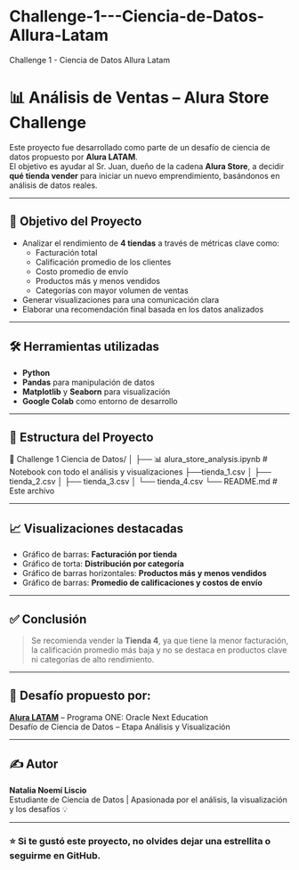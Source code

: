 # Challenge-1---Ciencia-de-Datos-Allura-Latam
Challenge 1 - Ciencia de Datos Allura Latam


# 📊 Análisis de Ventas – Alura Store Challenge

Este proyecto fue desarrollado como parte de un desafío de ciencia de datos propuesto por **Alura LATAM**.  
El objetivo es ayudar al Sr. Juan, dueño de la cadena **Alura Store**, a decidir **qué tienda vender** para iniciar un nuevo emprendimiento, basándonos en análisis de datos reales.

---

## 🚀 Objetivo del Proyecto

- Analizar el rendimiento de **4 tiendas** a través de métricas clave como:
  - Facturación total
  - Calificación promedio de los clientes
  - Costo promedio de envío
  - Productos más y menos vendidos
  - Categorías con mayor volumen de ventas
- Generar visualizaciones para una comunicación clara
- Elaborar una recomendación final basada en los datos analizados

---

## 🛠️ Herramientas utilizadas

- **Python**
- **Pandas** para manipulación de datos
- **Matplotlib** y **Seaborn** para visualización
- **Google Colab** como entorno de desarrollo

---

## 📂 Estructura del Proyecto
📁 Challenge 1 Ciencia de Datos/ │ ├── 📊 alura_store_analysis.ipynb # Notebook con todo el análisis y visualizaciones ├──tienda_1.csv │ ├── tienda_2.csv │ ├── tienda_3.csv │ └── tienda_4.csv └── README.md # Este archivo


---

## 📈 Visualizaciones destacadas

- Gráfico de barras: **Facturación por tienda**
- Gráfico de torta: **Distribución por categoría**
- Gráfico de barras horizontales: **Productos más y menos vendidos**
- Gráfico de barras: **Promedio de calificaciones y costos de envío**

---

## ✅ Conclusión

> Se recomienda vender la **Tienda 4**, ya que tiene la menor facturación, la calificación promedio más baja y no se destaca en productos clave ni categorías de alto rendimiento.

---

## 📌 Desafío propuesto por:

**[Alura LATAM](https://www.aluracursos.com/)** – Programa ONE: Oracle Next Education  
Desafío de Ciencia de Datos – Etapa Análisis y Visualización

---

## ✍️ Autor

**Natalia Noemí Liscio**  
Estudiante de Ciencia de Datos | Apasionada por el análisis, la visualización y los desafíos 💡

---

### ⭐ Si te gustó este proyecto, no olvides dejar una estrellita o seguirme en GitHub.

